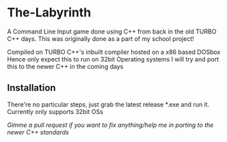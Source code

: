 # The-Labyrinth
A Command Line Input game done using C++ from back in the old TURBO C++ days. This was originally done as a part of my school project!

Compiled on TURBO C++'s inbuilt compiler hosted on a x86 based DOSbox
Hence only expect this to run on 32bit Operating systems
I will try and port this to the newer C++ in the coming days

## Installation
There're no particular steps, just grab the latest release *.exe and run it.
Currently only supports 32bit OSs


*Gimme a pull request if you want to fix anything/help me in porting to the newer C++ standards*
